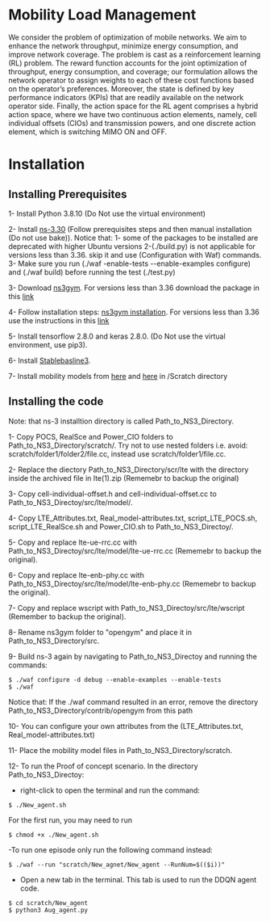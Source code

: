 # Mobility Load Management 
We consider the problem of optimization of mobile networks. We aim to enhance the network throughput, minimize energy consumption, and improve network coverage. The problem is cast as a reinforcement learning (RL) problem. The reward function accounts for the joint optimization of throughput, energy consumption, and coverage; our formulation allows the network operator to assign weights to each of these cost functions based on the operator’s preferences. Moreover, the state is defined by key performance indicators (KPIs) that are readily available on the network operator side. Finally, the action space for the RL agent comprises a hybrid action space, where we have two continuous action elements, namely, cell individual offsets (CIOs) and transmission powers, and one discrete action element, which is switching MIMO ON and OFF.


# Installation
## Installing Prerequisites

1- Install Python 3.8.10 (Do Not use the virtual environment)

2- Install [ns-3.30](https://www.nsnam.org/wiki/Installation) (Follow prerequisites steps and then manual installation (Do not use bake)).
 Notice that:  1- some of the packages to be installed are deprecated with higher Ubuntu versions
			         2-(./build.py) is not applicable for versions less than 3.36. skip it and use (Configuration with Waf) commands. 
			         3- Make sure you run (./waf -enable-tests --enable-examples configure) and (./waf build) before running the test (./test.py)

3- Download [ns3gym](https://apps.nsnam.org/app/ns3-gym/). For versions less than 3.36 download the package in this [link](https://github.com/tkn-tub/ns3-gym/tree/app)


4- Follow installation steps: [ns3gym installation](https://github.com/tkn-tub/ns3-gym). For versions less than 3.36 use the instructions in this [link](https://github.com/tkn-tub/ns3-gym/tree/app)


5- Install tensorflow 2.8.0 and keras 2.8.0. (Do Not use the virtual environment, use pip3). 

6- Install [Stablebasline3](https://github.com/DLR-RM/stable-baselines3).

7- Install mobility models from [here](https://drive.google.com/file/d/1fyL4PGqiqbIlOouuoAEH4TrHVXOqhQWG/view?usp=sharing) and [here](https://drive.google.com/file/d/11UdEeDm5oidBuLs9Ud9w5zmWwloGh8Z3/view?usp=sharing) in /Scratch directory
 

## Installing the code

Note: that ns-3 installtion directory is called Path_to_NS3_Directory.

1- Copy POCS, RealSce and Power_CIO folders to Path_to_NS3_Directory/scratch/. Try not to use nested folders i.e. avoid: scratch/folder1/folder2/file.cc, instead use scratch/folder1/file.cc. 

2- Replace the diectory Path_to_NS3_Directory/scr/lte with the directory inside the archived file in lte(1).zip (Rememebr to backup the original)

3- Copy cell-individual-offset.h and cell-individual-offset.cc to Path_to_NS3_Directoy/src/lte/model/.

4- Copy LTE_Attributes.txt, Real_model-attributes.txt, script_LTE_POCS.sh, script_LTE_RealSce.sh and Power_CIO.sh to Path_to_NS3_Directoy/.

5- Copy and replace lte-ue-rrc.cc with Path_to_NS3_Directoy/src/lte/model/lte-ue-rrc.cc (Rememebr to backup the original).

6- Copy and replace lte-enb-phy.cc with Path_to_NS3_Directoy/src/lte/model/lte-enb-phy.cc (Rememebr to backup the original).

7- Copy and replace wscript with Path_to_NS3_Directoy/src/lte/wscript (Remember to backup the original).

8- Rename ns3gym folder to "opengym" and place it in Path_to_NS3_Directory/src.

9- Build ns-3 again by navigating to Path_to_NS3_Directoy and running the commands:
```
$ ./waf configure -d debug --enable-examples --enable-tests
$ ./waf
```
Notice that: If the ./waf command resulted in an error, remove the directory Path_to_NS3_Directory/contrib/opengym from this path
  
10- You can configure your own attributes from the (LTE_Attributes.txt, Real_model-attributes.txt)

11- Place the mobility model files in Path_to_NS3_Directory/scratch.

12- To run the Proof of concept scenario. In the directory Path_to_NS3_Directoy:

- right-click to open the terminal and run the command:
     
```
$ ./New_agent.sh
```
For the first run, you may need to run
```
$ chmod +x ./New_agent.sh
```

-To run one episode only run the following command instead:

```
$ ./waf --run "scratch/New_agnet/New_agent --RunNum=$(($i))"
```

- Open a new tab in the terminal. This tab is used to run the DDQN agent code. 
     
```
$ cd scratch/New_agent
$ python3 Aug_agent.py
```


